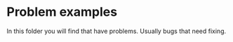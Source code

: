 # Problem examples

In this folder you will find that have problems. Usually bugs that need fixing.
